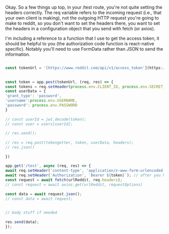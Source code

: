 Okay. So a few things up top, in your /test route, you're not quite setting the headers correctly. The req variable refers to the incoming request (i.e., that your own client is making), not the outgoing HTTP request you're going to make to reddit, so you don't want to set the headers there, you want to set the headers in a configuration object that you send with fetch (or axios).  
  
I'm including a reference to a function that I use to get the access token, it should be helpful to you (the authorization code function is react-native specific). Notably you'll need to use FormData rather than JSON to send the information.  
  
```javascript

const tokenUrl = '[https://www.reddit.com/api/v1/access_token'](https://www.reddit.com/api/v1/access_token');  
  
  
const token = app.post(tokenUrl, (req, res) => {  
const tokens = req.setHeader(process.env.CLIENT_ID, process.env.SECRET_ID);  
const userData = {  
'grant_type': 'password',  
'username':process.env.USERNAME,  
'password': process.env.PASSWORD  
}  
  
// const userId = jwt.decode(token);  
// const user = users[userId];  
  
// res.send();  
  
// res = req.post(tokengetter, token, userData, headers);  
// res.json()  
  
})  
  
app.get('/test', async (req, res) => {  
await req.setHeader('content-type', 'application/x-www-form-urlencoded');  
await req.setHeader('Authorization', `Bearer ${token}`); // after you have token  
const request = await fetch(urlReddit, req.headers);  
// const request = await axios.get(urlReddit, requestOptions)  
  
const data = await request.json();  
// const data = await request;  
  
  
// body stuff if needed  
  
res.send(data);  
});

```